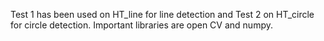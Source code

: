 Test 1 has been used on HT_line for line detection and Test 2 on HT_circle for circle detection.
Important libraries are open CV and numpy.
